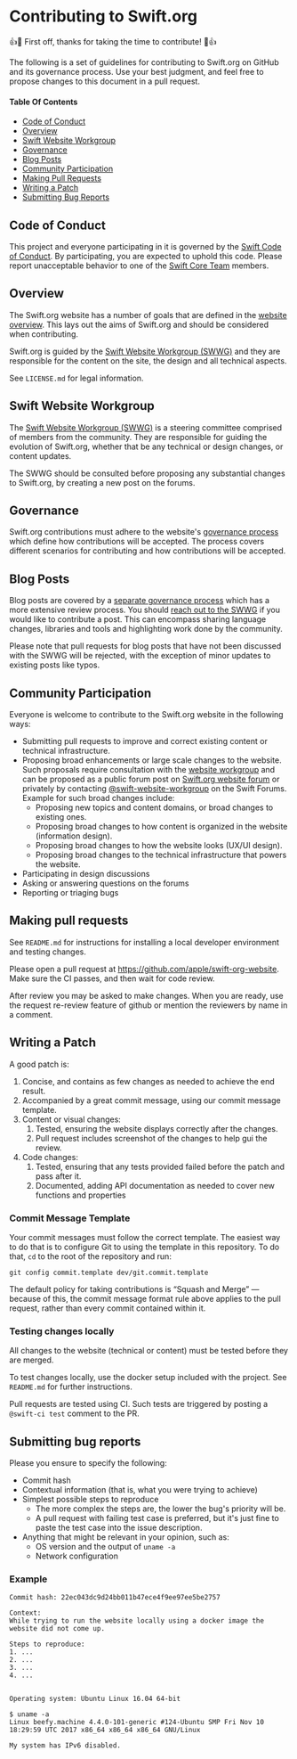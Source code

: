 # Contributing to Swift.org

:+1::tada: First off, thanks for taking the time to contribute! :tada::+1:

The following is a set of guidelines for contributing to Swift.org on GitHub and its governance process. Use your best judgment, and feel free to propose changes to this document in a pull request.

#### Table Of Contents

* [Code of Conduct](#code-of-conduct)
* [Overview](#overview)
* [Swift Website Workgroup](#swift-website-workgroup)
* [Governance](#governance)
* [Blog Posts](#blog-posts)
* [Community Participation](#community-participation)
* [Making Pull Requests](#making-pull-requests)
* [Writing a Patch](#writing-a-patch)
* [Submitting Bug Reports](#submitting-bug-reports)

## Code of Conduct

This project and everyone participating in it is governed by the [Swift Code of Conduct](https://www.swift.org/code-of-conduct/). By participating, you are expected to uphold this code. Please report unacceptable behavior to one of the [Swift Core Team](https://swift.org/community/#community-structure) members.

## Overview

The Swift.org website has a number of goals that are defined in the [website overview](http://swift.org/website). This lays out the aims of Swift.org and should be considered when contributing.

Swift.org is guided by the [Swift Website Workgroup (SWWG)](https://www.swift.org/website-workgroup) and they are responsible for the content on the site, the design and all technical aspects.

See `LICENSE.md` for legal information.

## Swift Website Workgroup

The [Swift Website Workgroup (SWWG)](https://www.swift.org/website-workgroup) is a steering committee comprised of members from the community. They are responsible for guiding the evolution of Swift.org, whether that be any technical or design changes, or content updates.

The SWWG should be consulted before proposing any substantial changes to Swift.org, by creating a new post on the forums.

## Governance

Swift.org contributions must adhere to the website's [governance process](https://www.swift.org/website-governance/) which define how contributions will be accepted. The process covers different scenarios for contributing and how contributions will be accepted.

## Blog Posts

Blog posts are covered by a [separate governance process](https://www.swift.org/website-governance/#blog-posts-governance) which has a more extensive review process. You should [reach out to the SWWG](https://forums.swift.org/new-message?groupname=swift-website-workgroup) if you would like to contribute a post. This can encompass sharing language changes, libraries and tools and highlighting work done by the community.

Please note that pull requests for blog posts that have not been discussed with the SWWG will be rejected, with the exception of minor updates to existing posts like typos.

## Community Participation

Everyone is welcome to contribute to the Swift.org website in the following ways:

* Submitting pull requests to improve and correct existing content or technical infrastructure.
* Proposing broad enhancements or large scale changes to the website. Such proposals require consultation with the [website workgroup](/website-workgroup) and can be proposed as a public forum post on [Swift.org website forum](https://forums.swift.org/c/swift-website/) or privately by contacting [@swift-website-workgroup](https://forums.swift.org/new-message?groupname=swift-website-workgroup) on the Swift Forums. Example for such broad changes include:
    * Proposing new topics and content domains, or broad changes to existing ones.
    * Proposing broad changes to how content is organized in the website (information design).
    * Proposing broad changes to how the website looks (UX/UI design).
    * Proposing broad changes to the technical infrastructure that powers the website.
* Participating in design discussions
* Asking or answering questions on the forums
* Reporting or triaging bugs

## Making pull requests

See `README.md` for instructions for installing a local developer environment and testing changes.

Please open a pull request at https://github.com/apple/swift-org-website. Make sure the CI passes, and then wait for code review.

After review you may be asked to make changes. When you are ready, use the request re-review feature of github or mention the reviewers by name in a comment.


## Writing a Patch

A good patch is:

1. Concise, and contains as few changes as needed to achieve the end result.
2. Accompanied by a great commit message, using our commit message template.
3. Content or visual changes:
    1. Tested, ensuring the website displays correctly after the changes.
    2. Pull request includes screenshot of the changes to help gui the review.
4. Code changes:
    1. Tested, ensuring that any tests provided failed before the patch and pass after it.
    2. Documented, adding API documentation as needed to cover new functions and properties

### Commit Message Template

Your commit messages must follow the correct template.
The easiest way to do that is to configure Git to using the template in this repository.
To do that, `cd` to the root of the repository and run:

```
git config commit.template dev/git.commit.template
```

The default policy for taking contributions is “Squash and Merge” — because of this, the commit message format rule above applies to the pull request, rather than every commit contained within it.

### Testing changes locally

All changes to the website (technical or content) must be tested before they are merged.

To test changes locally, use the docker setup included with the project. See `README.md` for further instructions.

Pull requests are tested using CI. Such tests are triggered by posting a `@swift-ci test` comment to the PR.


## Submitting bug reports

Please you ensure to specify the following:

* Commit hash
* Contextual information (that is, what you were trying to achieve)
* Simplest possible steps to reproduce
    * The more complex the steps are, the lower the bug's priority will be.
    * A pull request with failing test case is preferred, but it's just fine to paste the test case into the issue description.
* Anything that might be relevant in your opinion, such as:
    * OS version and the output of `uname -a`
    * Network configuration

### Example

```
Commit hash: 22ec043dc9d24bb011b47ece4f9ee97ee5be2757

Context:
While trying to run the website locally using a docker image the website did not come up.

Steps to reproduce:
1. ...
2. ...
3. ...
4. ...


Operating system: Ubuntu Linux 16.04 64-bit

$ uname -a
Linux beefy.machine 4.4.0-101-generic #124-Ubuntu SMP Fri Nov 10 18:29:59 UTC 2017 x86_64 x86_64 x86_64 GNU/Linux

My system has IPv6 disabled.
```
